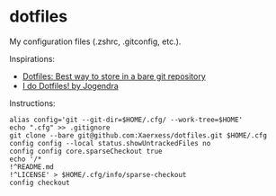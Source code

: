 dotfiles
========

My configuration files (.zshrc, .gitconfig, etc.).

Inspirations:
- [Dotfiles: Best way to store in a bare git repository](https://www.atlassian.com/git/tutorials/dotfiles)
- [I do Dotfiles! by Jogendra](https://jogendra.dev/i-do-dotfiles)

Instructions:

    alias config='git --git-dir=$HOME/.cfg/ --work-tree=$HOME'
    echo ".cfg" >> .gitignore
    git clone --bare git@github.com:Xaerxess/dotfiles.git $HOME/.cfg
    config config --local status.showUntrackedFiles no
    config config core.sparseCheckout true
    echo '/*
    !^README.md
    !^LICENSE' > $HOME/.cfg/info/sparse-checkout
    config checkout

